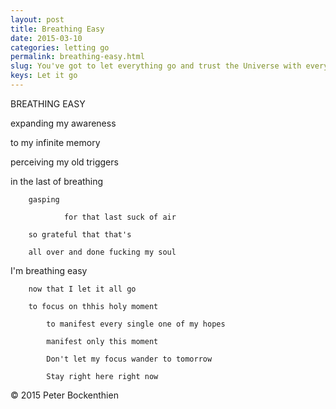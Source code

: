 ```yaml
---
layout: post
title: Breathing Easy
date: 2015-03-10
categories: letting go
permalink: breathing-easy.html
slug: You've got to let everything go and trust the Universe with every aspect of your life.
keys: Let it go
---
```

BREATHING EASY

expanding my awareness

to my infinite memory

perceiving my old triggers

in the last of breathing

		gasping

				for that last suck of air

		so grateful that that's

		all over and done fucking my soul


I'm breathing easy

		now that I let it all go

		to focus on thhis holy moment

			to manifest every single one of my hopes

			manifest only this moment

			Don't let my focus wander to tomorrow

			Stay right here right now


&copy; 2015 Peter Bockenthien